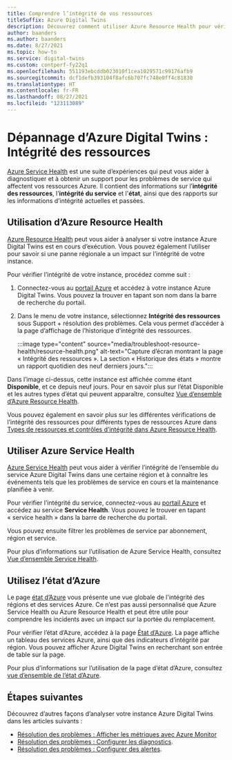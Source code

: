 ```yaml
---
title: Comprendre l’intégrité de vos ressources
titleSuffix: Azure Digital Twins
description: Découvrez comment utiliser Azure Resource Health pour vérifier l’intégrité de votre instance Azure Digital Twins.
author: baanders
ms.author: baanders
ms.date: 8/27/2021
ms.topic: how-to
ms.service: digital-twins
ms.custom: contperf-fy22q1
ms.openlocfilehash: 551193ebcddb023010f1cea1029571c99176afb9
ms.sourcegitcommit: dcf1defb393104f8afc6b707fc748e0ff4c81830
ms.translationtype: HT
ms.contentlocale: fr-FR
ms.lasthandoff: 08/27/2021
ms.locfileid: "123113089"
---
```

# <a name="troubleshooting-azure-digital-twins-resource-health"></a>Dépannage d’Azure Digital Twins : Intégrité des ressources

[Azure Service Health](../service-health/index.yml) est une suite d’expériences qui peut vous aider à diagnostiquer et à obtenir un support pour les problèmes de service qui affectent vos ressources Azure. Il contient des informations sur l’**intégrité des ressources**, l'**intégrité du service** et l'**état**, ainsi que des rapports sur les informations d’intégrité actuelles et passées.

## <a name="use-azure-resource-health"></a>Utilisation d’Azure Resource Health

[Azure Resource Health](../service-health/resource-health-overview.md) peut vous aider à analyser si votre instance Azure Digital Twins est en cours d’exécution. Vous pouvez également l’utiliser pour savoir si une panne régionale a un impact sur l’intégrité de votre instance.

Pour vérifier l’intégrité de votre instance, procédez comme suit :

1. Connectez-vous au [portail Azure](https://portal.azure.com) et accédez à votre instance Azure Digital Twins. Vous pouvez la trouver en tapant son nom dans la barre de recherche du portail. 

2. Dans le menu de votre instance, sélectionnez **Intégrité des ressources** sous Support + résolution des problèmes. Cela vous permet d’accéder à la page d’affichage de l’historique d’intégrité des ressources. 

    :::image type="content" source="media/troubleshoot-resource-health/resource-health.png" alt-text="Capture d’écran montrant la page « Intégrité des ressources ». La section « Historique des états » montre un rapport quotidien des neuf derniers jours.":::

Dans l’image ci-dessus, cette instance est affichée comme étant **Disponible**, et ce depuis neuf jours. Pour en savoir plus sur l’état Disponible et les autres types d’état qui peuvent apparaître, consultez [Vue d’ensemble d’Azure Resource Health](../service-health/resource-health-overview.md).

Vous pouvez également en savoir plus sur les différentes vérifications de l’intégrité des ressources pour différents types de ressources Azure dans [Types de ressources et contrôles d’intégrité dans Azure Resource Health](../service-health/resource-health-checks-resource-types.md).

## <a name="use-azure-service-health"></a>Utiliser Azure Service Health

[Azure Service Health](../service-health/service-health-overview.md) peut vous aider à vérifier l’intégrité de l’ensemble du service Azure Digital Twins dans une certaine région et à connaître les événements tels que les problèmes de service en cours et la maintenance planifiée à venir.

Pour vérifier l’intégrité du service, connectez-vous au [portail Azure](https://portal.azure.com) et accédez au service **Service Health**. Vous pouvez le trouver en tapant « service health » dans la barre de recherche du portail. 

Vous pouvez ensuite filtrer les problèmes de service par abonnement, région et service.

Pour plus d’informations sur l’utilisation de Azure Service Health, consultez [Vue d’ensemble Service Health](../service-health/service-health-overview.md).

## <a name="use-azure-status"></a>Utilisez l’état d’Azure

Le page [état d’Azure](../service-health/azure-status-overview.md) vous présente une vue globale de l'intégrité des régions et des services Azure. Ce n’est pas aussi personnalisé que Azure Service Health ou Azure Resource Health et peut être utile pour comprendre les incidents avec un impact sur la portée du remplacement.

Pour vérifier l’état d’Azure, accédez à la page [État d’Azure](https://status.azure.com/status/). La page affiche un tableau des services Azure, ainsi que des indicateurs d’intégrité par région. Vous pouvez afficher Azure Digital Twins en recherchant son entrée de table sur la page.

Pour plus d’informations sur l’utilisation de la page d’état d’Azure, consultez [vue d’ensemble de l’état d’Azure](../service-health/azure-status-overview.md).

## <a name="next-steps"></a>Étapes suivantes

Découvrez d’autres façons d’analyser votre instance Azure Digital Twins dans les articles suivants :
* [Résolution des problèmes : Afficher les métriques avec Azure Monitor](troubleshoot-metrics.md)
* [Résolution des problèmes : Configurer les diagnostics](troubleshoot-diagnostics.md).
* [Résolution des problèmes : Configurer des alertes](troubleshoot-alerts.md).
